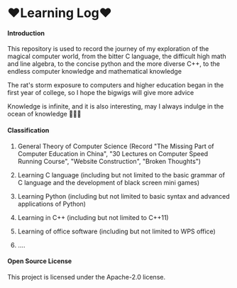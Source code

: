 # :heart:**Learning Log**:heart:

#### Introduction

This repository is used to record the journey of my exploration of the magical computer world, from the bitter C language, the difficult high math and line algebra, to the concise python and the more diverse C++, to the endless computer knowledge and mathematical knowledge

The rat's storm exposure to computers and higher education began in the first year of college, so I hope the bigwigs will give more advice

Knowledge is infinite, and it is also interesting, may I always indulge in the ocean of knowledge :eyes::eyes::eyes:

#### Classification

1. General Theory of Computer Science (Record "The Missing Part of Computer Education in China", "30 Lectures on Computer Speed Running Course", "Website Construction", "Broken Thoughts")

2. Learning C language (including but not limited to the basic grammar of C language and the development of black screen mini games)

3. Learning Python (including but not limited to basic syntax and advanced applications of Python)

4. Learning in C++ (including but not limited to C++11)

5. Learning of office software (including but not limited to WPS office)

6. ....

#### Open Source License

This project is licensed under the Apache-2.0 license.